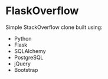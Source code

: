 # FlaskOverflow

Simple StackOverflow clone built using:
* Python
* Flask
* SQLAlchemy
* PostgreSQL
* jQuery
* Bootstrap